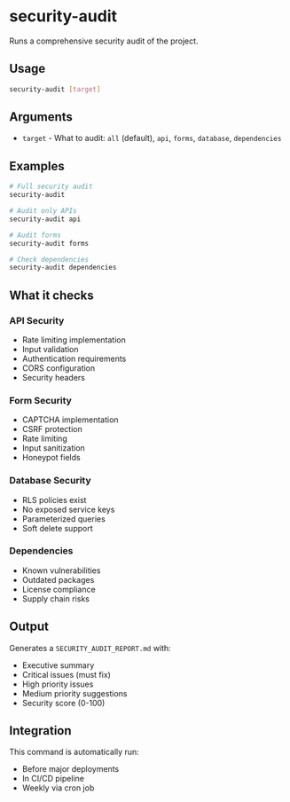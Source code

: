 # security-audit

Runs a comprehensive security audit of the project.

## Usage
```bash
security-audit [target]
```

## Arguments
- `target` - What to audit: `all` (default), `api`, `forms`, `database`, `dependencies`

## Examples
```bash
# Full security audit
security-audit

# Audit only APIs
security-audit api

# Audit forms
security-audit forms

# Check dependencies
security-audit dependencies
```

## What it checks

### API Security
- Rate limiting implementation
- Input validation
- Authentication requirements
- CORS configuration
- Security headers

### Form Security
- CAPTCHA implementation
- CSRF protection
- Rate limiting
- Input sanitization
- Honeypot fields

### Database Security
- RLS policies exist
- No exposed service keys
- Parameterized queries
- Soft delete support

### Dependencies
- Known vulnerabilities
- Outdated packages
- License compliance
- Supply chain risks

## Output
Generates a `SECURITY_AUDIT_REPORT.md` with:
- Executive summary
- Critical issues (must fix)
- High priority issues
- Medium priority suggestions
- Security score (0-100)

## Integration
This command is automatically run:
- Before major deployments
- In CI/CD pipeline
- Weekly via cron job

